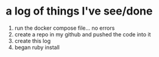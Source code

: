 
# a log of things I've see/done

1. run the docker compose file... no errors
1. create a repo in my github and pushed the code into it
1. create this log
1. began ruby install